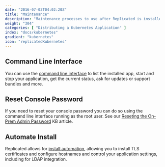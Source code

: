 ```yaml
---
date: "2016-07-03T04:02:20Z"
title: "Maintenance"
description: "Maintenance processes to use after Replicated is installed"
weight: "304"
categories: [ "Distributing a Kubernetes Application" ]
index: "docs/kubernetes"
gradient: "kubernetes"
icon: "replicatedKubernetes"
---
```


## Command Line Interface

You can use the [command line interface](/api/replicated-cli/) to list the installed app, start and stop
your application, get the current status, ask for updates or support bundles and more.

## Reset Console Password

If you need to reset your console password you can do so using the command line interface running as the
root user.  See our [Reseting the On-Prem Admin Password](/docs/kb/supporting-your-customers/resetting-console-password/)
KB article.

## Automate Install

Replicated allows for [install automation](/docs/kb/developer-resources/automate-install/),
allowing you to install TLS certificates and configure hostnames and control your
application settings, including for LDAP integration.
